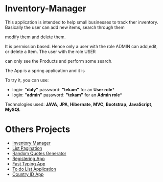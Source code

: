 # Inventory-Manager

This application is intended to help small businesses to track ther inventory. Basically the user can add new items, search through them 

modify them and delete them.

It is permission based. Hence only a user with the role ADMIN can add,edit, or delete a Item. The user with the role USER 

can only see the Products and perform some search.

 The App is a spring application and it is 
 
 To try it, you  can use:
  - login: **"daly"**  password: **"tekam"**  for an **User role***
  - login: **"admin"**  password: **"tekam"**  for an **Admin role***
 
 Technologies used: **JAVA**, **JPA**, **Hibernate**, **MVC**, **Bootstrap**, **JavaScript**, **MySQL**

# Others Projects

- [Inventory Manager](https://inventory-app-manager.herokuapp.com/)
- [List Pagination](https://app.netlify.com/sites/list-pagination)
- [Random Quotes Generator](https://app.netlify.com/sites/quote-gener)
- [Registering App](https://app.netlify.com/sites/registering-app)
- [Fast Typing App](https://app.netlify.com/sites/fast-typing-app)
- [To do List Application](https://dalytekam.github.io/Todo-list-Application/)
- [Country ID App](https://dalytekam.github.io/Countries_Datas)

